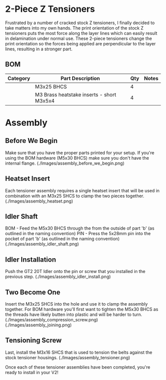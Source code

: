 # 2-Piece Z Tensioners

Frustrated by a number of cracked stock Z tensioners, I finally decided to take matters into my own hands. The print orientation of the stock Z tensioners puts the most force along the layer lines which can easily result in delamination under normal use. These 2-piece tensioners change the print orientation so the forces being applied are perpendicular to the layer lines, resulting in a stronger part.

BOM
---
| Category | Part Description | Qty | Notes |
| --- | --- | --- | --- |
| | M3x25 BHCS | 4 | |
| | M3 Brass heatstake inserts - short M3x5x4 | 4 | |

# Assembly

Before We Begin
---
Make sure that you have the proper parts printed for your setup. If you're using the BOM hardware (M5x30 BHCS) make sure you don't have the internal flange.
(./Images/assembly_before_we_begin.png)

Heatset Insert
---
Each tensioner assembly requires a single heatset insert that will be used in combination with an M3x25 SHCS to clamp the two pieces together.
(./Images/assembly_heatset.png)

Idler Shaft
---
BOM - Feed the M5x30 BHCS through the from the outside of part 'b' (as outlined in the naming convention)
PIN - Press the 5x28mm pin into the pocket of part 'b' (as outlined in the naming convention)
(./Images/assembly_idler_shaft.png)

Idler Installation
---
Push the GT2 20T Idler onto the pin or screw that you installed in the previous step.
(./Images/assembly_idler_install.png)

Two Become One
---
Insert the M3x25 SHCS into the hole and use it to clamp the assembly together. For BOM hardware you'll first want to tighten the M5x30 BHCS as the threads have likely butten into plastic and will be harder to turn.
(./Images/assembly_compression_screw.png)
(./Images/assembly_joining.png)

Tensioning Screw
---
Last, install the M3x16 SHCS that is used to tension the belts against the stock tensioner housings.
(./Images/assembly_tensioner.png)

Once each of these tensioner assemblies have been completed, you're ready to install in your V2!